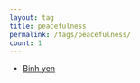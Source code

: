```yaml
---
layout: tag
title: peacefulness
permalink: /tags/peacefulness/
count: 1
---
```


- [Binh yen](https://longly.info/2021/03/29/B%C3%ACnh-Y%C3%AAn.html)
